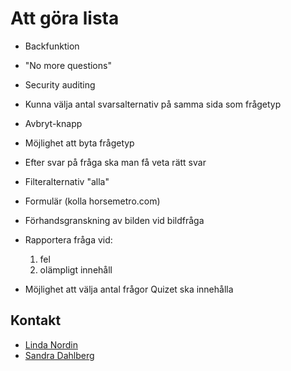 # Att göra lista #

- Backfunktion
- "No more questions"
- Security auditing

- Kunna välja antal svarsalternativ på samma sida som frågetyp
- Avbryt-knapp
- Möjlighet att byta frågetyp
- Efter svar på fråga ska man få veta rätt svar
- Filteralternativ "alla"
- Formulär (kolla horsemetro.com)
- Förhandsgranskning av bilden vid bildfråga
- Rapportera fråga vid:
  1. fel
  2. olämpligt innehåll
- Möjlighet att välja antal frågor Quizet ska innehålla

## Kontakt ##

- [Linda Nordin](mailto:linda.nordin@devgarden.se)
- [Sandra Dahlberg](mailto:sandra.dahlberg@devgarden.se)
